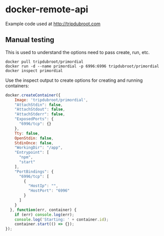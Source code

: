 # docker-remote-api
Example code used at http://tripdubroot.com

## Manual testing
This is used to understand the options need to pass create, run, etc.

```
docker pull tripdubroot/primordial
docker run -d --name primordial -p 6996:6996 tripdubroot/primordial
docker inspect primordial
```

Use the inspect output to create options for creating and running containers:

```JavaScript
docker.createContainer({
    Image: 'tripdubroot/primordial',
    "AttachStdin": false,
    "AttachStdout": false,
    "AttachStderr": false,
    "ExposedPorts": {
      "6996/tcp": {}
    },
    Tty: false,
    OpenStdin: false,
    StdinOnce: false,
    "WorkingDir": "/app",
    "Entrypoint": [
      "npm",
      "start"
    ],
    "PortBindings": {
      "6996/tcp": [
        {
          "HostIp": "",
          "HostPort": "6996"
        }
      ]
    }
  }, function(err, container) {
    if (err) console.log(err);
    console.log('Starting: ' + container.id);
    container.start(() => {});
});
```